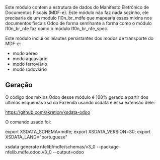Este módulo contem a estrutura de dados do ​Manifesto Eletrônico de
Documentos Fiscais (MDF-e). Este módulo não faz nada sozinho, ele
precisaria de um modulo l10n_br_mdfe que mapearia esses mixins nos
documentos fiscais Odoo de forma semlhante a forma como o módulo
l10n_br_nfe faz como o módulo l10n_br_nfe_spec.

Este módulo inclui os leiautes persistantes dos modos de transporte do
MDF-e:

- modo aéreo
- modo aquaviário
- modo ferroviário
- modo rodoviário

## Geração

O código dos mixins Odoo desse módulo é 100% gerado a partir dos últimos
esquemas xsd da Fazenda usando xsdata e essa extensão dele:

<https://github.com/akretion/xsdata-odoo>

O comando usado foi:

export XSDATA_SCHEMA=mdfe; export XSDATA_VERSION=30; export
XSDATA_LANG="portuguese"

xsdata generate nfelib/mdfe/schemas/v3_0 --package nfelib.mdfe.odoo.v3_0
--output=odoo
